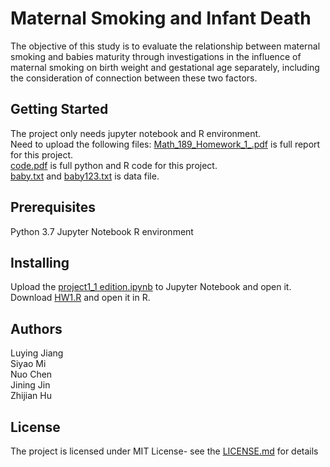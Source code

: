 # Maternal Smoking and Infant Death
The objective of this study is to evaluate the relationship between maternal smoking and
babies maturity through investigations in the influence of maternal smoking on birth weight and
gestational age separately, including the consideration of connection between these two factors.

## Getting Started
The project only needs jupyter notebook and R environment.  
Need to upload the following files:
[Math_189_Homework_1_.pdf](Math_189_Homework_1_.pdf) is full report for this project.   
[code.pdf](code.pdf) is full python and R code for this project.  
[baby.txt](baby.txt) and [baby123.txt](baby123.txt) is data file.


## Prerequisites
Python 3.7
Jupyter Notebook
R environment

## Installing
Upload the [project1_1 edition.ipynb](project1_1edition.ipynb) to Jupyter Notebook and open it.  
Download [HW1.R](HW1.R) and open it in R.

## Authors
Luying Jiang  
Siyao Mi  
Nuo Chen   
Jining Jin  
Zhijian Hu

## License
The project is licensed under MIT License- see the [LICENSE.md](LICENSE.md) for details

